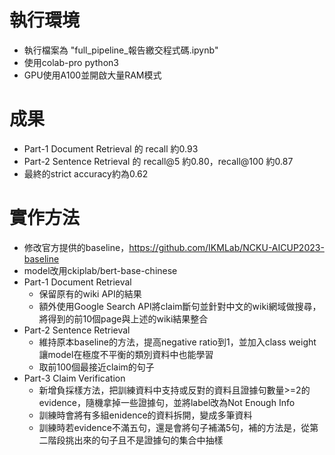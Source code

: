 # 執行環境
* 執行檔案為 "full_pipeline_報告繳交程式碼.ipynb"
* 使用colab-pro python3
* GPU使用A100並開啟大量RAM模式

# 成果
* Part-1 Document Retrieval 的 recall 約0.93
* Part-2 Sentence Retrieval 的 recall@5 約0.80，recall@100 約0.87
* 最終的strict accuracy約為0.62

# 實作方法
* 修改官方提供的baseline，https://github.com/IKMLab/NCKU-AICUP2023-baseline
* model改用ckiplab/bert-base-chinese
* Part-1 Document Retrieval
  * 保留原有的wiki API的結果
  * 額外使用Google Search API將claim斷句並針對中文的wiki網域做搜尋，將得到的前10個page與上述的wiki結果整合
* Part-2 Sentence Retrieval
  * 維持原本baseline的方法，提高negative ratio到1，並加入class weight讓model在極度不平衡的類別資料中也能學習
  * 取前100個最接近claim的句子
* Part-3 Claim Verification
  * 新增負採樣方法，把訓練資料中支持或反對的資料且證據句數量>=2的evidence，隨機拿掉一些證據句，並將label改為Not Enough Info
  * 訓練時會將有多組enidence的資料拆開，變成多筆資料
  * 訓練時若evidence不滿五句，還是會將句子補滿5句，補的方法是，從第二階段挑出來的句子且不是證據句的集合中抽樣
